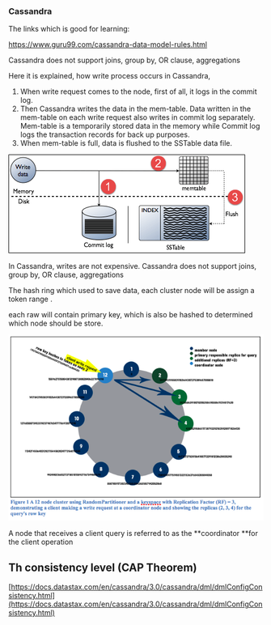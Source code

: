 ### Cassandra

The links which is good for learning:

https://www.guru99.com/cassandra-data-model-rules.html



Cassandra does not support joins, group by, OR clause, aggregations

Here it is explained, how write process occurs in Cassandra,

1. When write request comes to the node, first of all, it logs in the commit log.
2. Then Cassandra writes the data in the mem-table. Data written in the mem-table on each write request also writes in commit log separately. Mem-table is a temporarily stored data in the memory while Commit log logs the transaction records for back up purposes.
3. When mem-table is full, data is flushed to the SSTable data file.

![](/assets/cassandra_request.png)

In Cassandra, writes are not expensive. Cassandra does not support joins, group by, OR clause, aggregations

The hash ring which used to save data, each cluster node will be assign a token range .

each raw will contain primary key, which is also be hashed to determined which node should be store.

![](/assets/harshring.png)

A node that receives a client query is referred to as the **coordinator **for the client operation

## Th **consistency level \(CAP Theorem\)**

[https://docs.datastax.com/en/cassandra/3.0/cassandra/dml/dmlConfigConsistency.html](https://docs.datastax.com/en/cassandra/3.0/cassandra/dml/dmlConfigConsistency.html)

